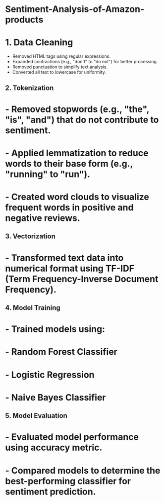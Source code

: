 # Sentiment-Analysis-of-Amazon-products

# 1. Data Cleaning
 - Removed HTML tags using regular expressions.
 - Expanded contractions (e.g., "don't" to "do not") for better processing.
 - Removed punctuation to simplify text analysis.
 - Converted all text to lowercase for uniformity.

## 2. Tokenization
# - Removed stopwords (e.g., "the", "is", "and") that do not contribute to sentiment.
# - Applied lemmatization to reduce words to their base form (e.g., "running" to "run").
# - Created word clouds to visualize frequent words in positive and negative reviews.

## 3. Vectorization
# - Transformed text data into numerical format using TF-IDF (Term Frequency-Inverse Document Frequency).

## 4. Model Training
# - Trained models using:
#   - Random Forest Classifier
#   - Logistic Regression
#   - Naive Bayes Classifier

## 5. Model Evaluation
# - Evaluated model performance using accuracy metric.
# - Compared models to determine the best-performing classifier for sentiment prediction.

